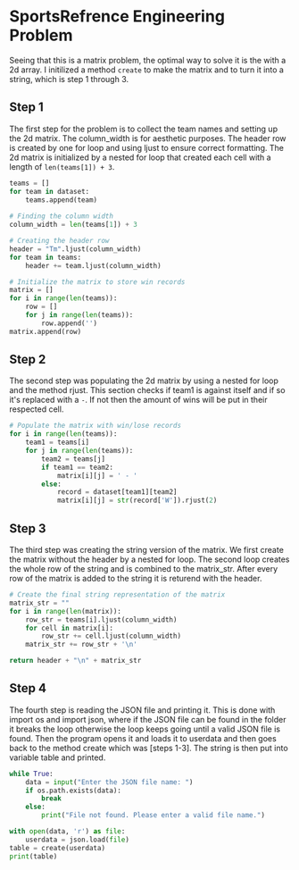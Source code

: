 # SportsRefrence Engineering Problem
Seeing that this is a matrix problem, the optimal way to solve it is the with a 2d array. I initilized a method ``create`` to make the matrix and to turn it into a string, which is step 1 through 3.
## Step 1
The first step for the problem is to collect the team names and setting up the 2d matrix. The column_width is for aesthetic purposes. The header row is created by one for loop and using ljust to ensure correct formatting. The 2d matrix is initialized by a nested for loop that created each cell with a length of `len(teams[1]) + 3`.
```py
teams = []
for team in dataset:
    teams.append(team)
    
# Finding the column width
column_width = len(teams[1]) + 3

# Creating the header row
header = "Tm".ljust(column_width)
for team in teams:
    header += team.ljust(column_width)

# Initialize the matrix to store win records
matrix = []
for i in range(len(teams)):
    row = []
    for j in range(len(teams)):
        row.append('')
matrix.append(row)
```
## Step 2
The second step was populating the 2d matrix by using a nested for loop and the method rjust. This section checks if team1 is against itself and if so it's replaced with a ``-``. If not then the amount of wins will be put in their respected cell.
```py
# Populate the matrix with win/lose records
for i in range(len(teams)):
    team1 = teams[i]
    for j in range(len(teams)):
        team2 = teams[j]
        if team1 == team2:
            matrix[i][j] = ' - '
        else:
            record = dataset[team1][team2]
            matrix[i][j] = str(record['W']).rjust(2)
```
## Step 3
The third step was creating the string version of the matrix. We first create the matrix without the header by a nested for loop. The second loop creates the whole row of the string and is combined to the matrix_str. After every row of the matrix is added to the string it is returend with the header.
```py
# Create the final string representation of the matrix
matrix_str = ""
for i in range(len(matrix)):
    row_str = teams[i].ljust(column_width)
    for cell in matrix[i]:
        row_str += cell.ljust(column_width)
    matrix_str += row_str + '\n'

return header + "\n" + matrix_str
```
## Step 4
The fourth step is reading the JSON file and printing it. This is done with import os and import json, where if the JSON file can be found in the folder it breaks the loop otherwise the loop keeps going until a valid JSON file is found. Then the program opens it and loads it to userdata and then goes back to the method create which was [steps 1-3]. The string is then put into variable table and printed.
```py
while True:
    data = input("Enter the JSON file name: ")
    if os.path.exists(data):
        break
    else:
        print("File not found. Please enter a valid file name.")

with open(data, 'r') as file:
    userdata = json.load(file)
table = create(userdata)
print(table)
```
